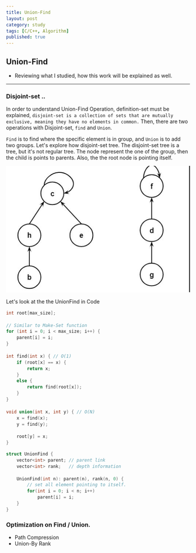```yaml
---
title: Union-Find
layout: post
category: study
tags: [C/C++, Algorithm]
published: true
---
```


## Union-Find

* Reviewing what I studied, how this work will be explained as well. 
---

### Disjoint-set .. 

In order to understand Union-Find Operation, definition-set must be explained, `disjoint-set is a collection of sets that are mutually exclusive, meaning they have no elements in common.` Then, there are two operations with Disjoint-set, `find` and `Union`.

`Find` is to find where the specific element is in group, and `Union` is to add two groups. Let's explore how disjoint-set tree. The disjoint-set tree is a tree, but it's not regular tree. The node represent the one of the group, then the child is points to parents. Also, the the root node is pointing itself.

![Disjoint-Set](../../../assets/img/photo/3-09-2024/disjointSet.png)

Let's look at the the UnionFind in Code

```cpp
int root[max_size];

// Similar to Make-Set function
for (int i = 0; i < max_size; i++) {
    parent[i] = i;
}

int find(int x) { // O(1)
    if (root[x] == x) {
        return x;
    }
    else {
        return find(root[x]);
    }
}

void union(int x, int y) { // O(N)
    x = find(x);
    y = find(y);

    root[y] = x;
}
```

```cpp
struct UnionFind {
    vector<int> parent; // parent link
    vector<int> rank;   // depth information

    UnionFind(int n): parent(n), rank(n, 0) {
        // set all element pointing to itself.
        for(int i = 0; i < n; i++)
            parent[i] = i;
    }
}
```

### Optimization on Find / Union.

* Path Compression
* Union-By Rank